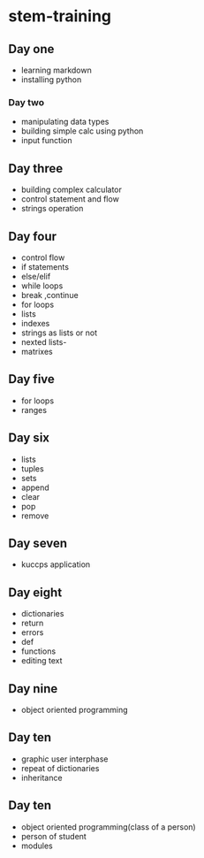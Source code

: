 # stem-training
## Day one
- learning markdown
- installing python 
### Day two
- manipulating data types
- building simple calc using python
- input function
## Day three 
- building complex calculator
- control statement and flow
- strings operation
## Day four
- control flow
- if statements
- else/elif
- while loops 
- break ,continue
- for loops
- lists
- indexes
- strings as lists or not
- nexted lists-
- matrixes
## Day five
- for loops
- ranges
## Day six
- lists
- tuples
- sets
- append
- clear
- pop
- remove
## Day seven
- kuccps application
## Day eight
- dictionaries
- return
- errors
- def
- functions
- editing text
## Day nine
- object oriented programming
## Day ten
- graphic user interphase
- repeat of dictionaries
- inheritance
## Day ten
- object oriented programming(class of a person)
- person of student
- modules
